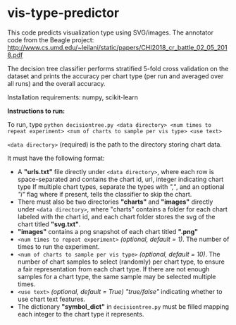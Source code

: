 # vis-type-predictor

This code predicts visualization type using SVG/images.
The annotator code from the Beagle project: http://www.cs.umd.edu/~leilani/static/papers/CHI2018_cr_battle_02_05_2018.pdf

The decision tree classifier performs stratified 5-fold cross validation on the
dataset and prints the accuracy per chart type (per run and averaged over all runs) and the overall accuracy.

Installation requirements: numpy, scikit-learn

**Instructions to run:**

To run, type `python decisiontree.py <data directory> <num times to repeat experiment> <num of charts to sample per vis type> <use text>`

`<data directory>` (required) is the path to the directory storing chart data.

It must have the following format:  
- A **"urls.txt"** file directly under `<data directory>`, where each row is space-separated and contains the chart id,
url, integer indicating chart type
  If multiple chart types, separate the types with *","*, and an optional *"i"* flag where if present, tells the classifier to skip the chart.  
- There must also be two directories **"charts"** and **"images"**
directly under `<data directory>`, where "charts" contains a folder for each chart labeled with the chart id, and each chart folder stores the svg of the chart titled **"svg.txt"**.  
- **"images"** contains a png snapshot of each chart titled **"<chart id>.png"**
- `<num times to repeat experiment>` *(optional, default = 1)*. The number of times to run the experiment.
- `<num of charts to sample per vis type>` *(optional, default = 10)*. The number of chart samples to select (randomly) per chart type, to ensure a fair
representation from each chart type.
  If there are not enough samples for a chart type, the same sample may be selected multiple times.
- `<use text>` *(optional, default = True) "true/false"* indicating whether to use chart text features.
- The dictionary **"symbol_dict"** in `decisiontree.py` must be filled mapping each integer to the chart type it represents.
